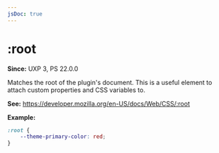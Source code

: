 ```yaml
---
jsDoc: true
---
```

# :root

**Since:** UXP 3, PS 22.0.0

Matches the root of the plugin's document. This is a useful element to attach custom properties and CSS variables to.

**See:** https://developer.mozilla.org/en-US/docs/Web/CSS/:root

**Example:**

```css
:root {     
    --theme-primary-color: red;
}
```

